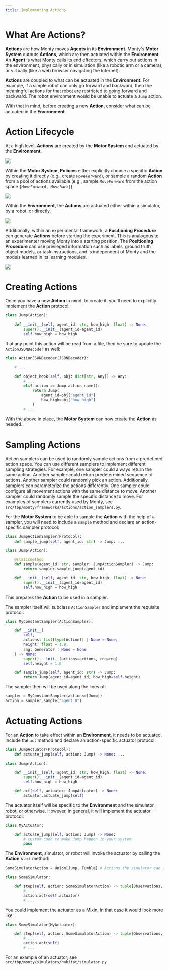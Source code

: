 ```yaml
---
title: Implementing Actions
---
```


# What Are Actions?

**Actions** are how Monty moves **Agents** in its **Environment**. Monty's **Motor System** outputs **Actions**, which are then actuated within the **Environment**. An **Agent** is what Monty calls its end effectors, which carry out actions in the environment, physically or in simulation (like a robotic arm or a camera), or virtually (like a web browser navigating the Internet).

**Actions** are coupled to what can be actuated in the **Environment**. For example, if a simple robot can only go forward and backward, then the meaningful actions for that robot are restricted to going forward and backward. The robot environment would be unable to actuate a `Jump` action.

With that in mind, before creating a new **Action**, consider what can be actuated in the **Environment**.

# Action Lifecycle

At a high level, **Actions** are created by the **Motor System** and actuated by the **Environment**.

![](../figures/how-to-use-monty/action_lifecycle_high_level.png)

Within the **Motor System**, **Policies** either explicitly choose a specific **Action** by creating it directly (e.g., create `MoveForward`), or sample a random **Action** from a pool of actions available (e.g., sample `MoveForward` from the action space `{MoveForward, MoveBack}`).

![](../figures/how-to-use-monty/action_lifecycle_motor_system_detail.png)

Within the **Environment**, the **Actions** are actuated either within a simulator, by a robot, or directly.

![](../figures/how-to-use-monty/action_lifecycle_both_detail.png)

Additionally, within an experimental framework, a **Positioning Procedure** can generate **Actions** before starting the experiment. This is analogous to an experimenter moving Monty into a starting position. The **Positioning Procedure** can use privileged information such as labels, ground truth object models, or task instructions, and is independent of Monty and the models learned in its learning modules.

![](../figures/how-to-use-monty/action_lifecycle_positioning_procedure.png)

# Creating Actions

Once you have a new **Action** in mind, to create it, you'll need to explicitly implement the **Action** protocol:

```python
class Jump(Action):

    def __init__(self, agent_id: str, how_high: float) -> None:
        super().__init__(agent_id=agent_id)
        self.how_high = how_high
```

If at any point this action will be read from a file, then be sure to update the `ActionJSONDecoder` as well:

```python
class ActionJSONDecoder(JSONDecoder):

    # ...

    def object_hook(self, obj: dict[str, Any]) -> Any:
        # ...
        elif action == Jump.action_name():
            return Jump(
                agent_id=obj["agent_id"]
                how_high=obj["how_high"]
            )
        # ...
```

With the above in place, the **Motor System** can now create the **Action** as needed.

# Sampling Actions

Action samplers can be used to randomly sample actions from a predefined action space. You can use different samplers to implement different sampling strategies. For example, one sampler could always return the same action. Another sampler could return predetermined sequence of actions. Another sampler could randomly pick an action. Additionally, samplers can parameterize the actions differently. One sampler could configure all movement actions with the same distance to move. Another sampler could randomly sample the specific distance to move. For examples of samplers currently used by Monty, see `src/tbp/monty/frameworks/actions/action_samplers.py`.

For the **Motor System** to be able to sample the **Action** with the help of a sampler, you will need to include a `sample` method and declare an action-specific sampler protocol:

```python
class JumpActionSampler(Protocol):
    def sample_jump(self, agent_id: str) -> Jump: ...

class Jump(Action):

    @staticmethod
    def sample(agent_id: str, sampler: JumpActionSampler) -> Jump:
        return sampler.sample_jump(agent_id)

    def __init__(self, agent_id: str, how_high: float) -> None:
        super().__init__(agent_id=agent_id)
        self.how_high = how_high
```

This prepares the **Action** to be used in a sampler.

The sampler itself will subclass `ActionSampler` and implement the requisite protocol:

```python
class MyConstantSampler(ActionSampler):

    def __init__(
        self,
        actions: list[type[Action]] | None = None,
        height: float = 1.8,
        rng: Generator | None = None
    ) -> None:
        super().__init__(actions=actions, rng=rng)
        self.height = 1.8

    def sample_jump(self, agent_id: str) -> Jump:
        return Jump(agent_id=agent_id, how_high=self.height)
```

The sampler then will be used along the lines of:

```python
sampler = MyConstantSampler(actions=[Jump])
action = sampler.sample("agent_0")
```

# Actuating Actions

For an **Action** to take effect within an **Environment**, it needs to be actuated. Include the `act` method and declare an action-specific actuator protocol:

```python
class JumpActuator(Protocol):
    def actuate_jump(self, action: Jump) -> None: ...

class Jump(Action):

    def __init__(self, agent_id: str, how_high: float) -> None:
        super().__init__(agent_id=agent_id)
        self.how_high = how_high

    def act(self, actuator: JumpActuator) -> None:
        actuator.actuate_jump(self)
```

The actuator itself will be specific to the **Environment** and the simulator, robot, or otherwise. However, in general, it will implement the actuator protocol:

```python
class MyActuator:

    def actuate_jump(self, action: Jump) -> None:
        # custom code to make Jump happen in your system
        pass
```

The **Environment**, simulator, or robot will invoke the actuator by calling the **Action**'s `act` method:

```python
SomeSimulatorAction = Union[Jump, Tumble] # Actions the simulator can actuate

class SomeSimulator:

    def step(self, action: SomeSimulatorAction) -> tuple[Observations, ProprioceptiveState]
        # ...
        action.act(self.actuator)
        # ...
```

You could implement the actuator as a Mixin, in that case it would look more like:

```python
class SomeSimulator(MyActuator):

    def step(self, action: SomeSimulatorAction) -> tuple[Observations, ProprioceptiveState]
        # ...
        action.act(self)
        # ...
```

For an example of an actuator, see `src/tbp/monty/simulators/habitat/simulator.py`
